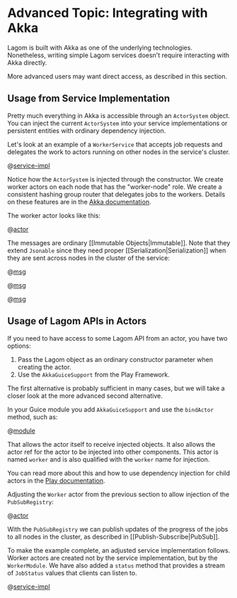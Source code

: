 # Advanced Topic: Integrating with Akka

Lagom is built with Akka as one of the underlying technologies.  Nonetheless, writing simple Lagom services doesn't require interacting with Akka directly.

More advanced users may want direct access, as described in this section.

## Usage from Service Implementation

Pretty much everything in Akka is accessible through an `ActorSystem` object. You can inject the current `ActorSystem` into your service implementations or persistent entities with ordinary dependency injection.

Let's look at an example of a `WorkerService` that accepts job requests and delegates the work to actors running on other nodes in the service's cluster.

@[service-impl](code/docs/home/actor/WorkerServiceImpl.java)

Notice how the `ActorSystem` is injected through the constructor. We create worker actors on each node that has the "worker-node" role. We create a consistent hashing group router that delegates jobs to the workers. Details on these features are in the [Akka documentation](http://doc.akka.io/docs/akka/2.4.2/java.html).

The worker actor looks like this:

@[actor](code/docs/home/actor/Worker.java)

The messages are ordinary [[Immutable Objects|Immutable]]. Note that they extend `Jsonable` since they need proper [[Serialization|Serialization]] when they are sent across nodes in the cluster of the service:

@[msg](code/docs/home/actor/AbstractJob.java)

@[msg](code/docs/home/actor/AbstractJobAccepted.java)

@[msg](code/docs/home/actor/AbstractJobStatus.java)

## Usage of Lagom APIs in Actors

If you need to have access to some Lagom API from an actor, you have two options:

1. Pass the Lagom object as an ordinary constructor parameter when creating the actor.
2. Use the `AkkaGuiceSupport` from the Play Framework.

The first alternative is probably sufficient in many cases, but we will take a closer look at the more advanced second alternative.

In your Guice module you add `AkkaGuiceSupport` and use the `bindActor` method, such as:

@[module](code/docs/home/actor/Worker2Module.java)

That allows the actor itself to receive injected objects. It also allows the actor ref for the actor to be injected into other components. This actor is named `worker` and is also qualified with the `worker` name for injection.

You can read more about this and how to use dependency injection for child actors in the [Play documentation](https://playframework.com/documentation/2.5.x/JavaAkka#Dependency-injecting-actors).

Adjusting the `Worker` actor from the previous section to allow injection of the `PubSubRegistry`:

@[actor](code/docs/home/actor/Worker2.java)

With the `PubSubRegistry` we can publish updates of the progress of the jobs to all nodes in the cluster, as described in [[Publish-Subscribe|PubSub]].

To make the example complete, an adjusted service implementation follows. Worker actors are created not by the service implementation, but by the `WorkerModule`. We have also added a `status` method that provides a stream of `JobStatus` values that clients can listen to.

@[service-impl](code/docs/home/actor/WorkerService2Impl.java)
